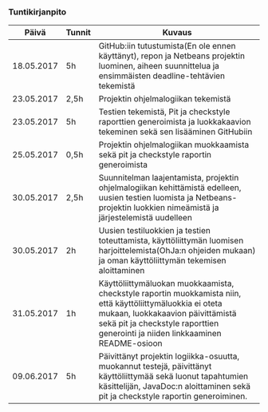 ### Tuntikirjanpito
Päivä | Tunnit | Kuvaus
--------------- | ----- | ------
18.05.2017 | 5h | GitHub:iin tutustumista(En ole ennen käyttänyt), repon ja Netbeans projektin luominen, aiheen suunnittelua ja ensimmäisten deadline-tehtävien tekemistä
23.05.2017 | 2,5h | Projektin ohjelmalogiikan tekemistä
23.05.2017 | 5h | Testien tekemistä, Pit ja checkstyle raporttien generoimista ja luokkakaavion tekeminen sekä sen lisääminen GitHubiin
25.05.2017 | 0,5h | Projektin ohjelmalogiikan muokkaamista sekä pit ja checkstyle raportin generoimista
30.05.2017 | 2,5h | Suunnitelman laajentamista, projektin ohjelmalogiikan kehittämistä edelleen, uusien testien luomista ja Netbeans-projektin luokkien nimeämistä ja järjestelemistä uudelleen
30.05.2017 | 2h | Uusien testiluokkien ja testien toteuttamista, käyttöliittymän luomisen harjoittelemista(OhJa:n ohjeiden mukaan) ja oman käyttöliittymän tekemisen aloittaminen
31.05.2017 | 1h | Käyttöliittymäluokan muokkaamista, checkstyle raportin muokkamista niin, että käyttöliittymäluokkia ei oteta mukaan, luokkakaavion päivittämistä sekä pit ja checkstyle raporttien generointi ja niiden linkkaaminen README-osioon
09.06.2017 | 5h | Päivittänyt projektin logiikka-osuutta, muokannut testejä, päivittänyt käyttöliittymää sekä luonut tapahtumien käsittelijän, JavaDoc:n aloittaminen sekä pit ja checkstyle raportin generoiminen.
